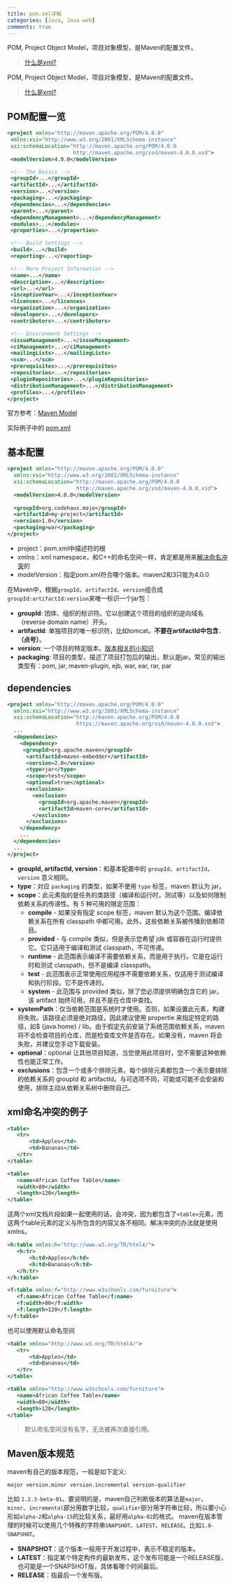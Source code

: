 ```yaml
---
title: pom.xml详解
categories: [Java, Java web]
comments: true
---
```


POM, Project Object Model，项目对象模型，是Maven的配置文件。

>[什么是xml?](https://zh.wikipedia.org/zh-hans/XML)

<!-- more -->

POM, Project Object Model，项目对象模型，是Maven的配置文件。

>[什么是xml?](https://zh.wikipedia.org/zh-hans/XML)

## POM配置一览

```xml
<project xmlns="http://maven.apache.org/POM/4.0.0"
 xmlns:xsi="http://www.w3.org/2001/XMLSchema-instance"
 xsi:schemaLocation="http://maven.apache.org/POM/4.0.0
                     http://maven.apache.org/xsd/maven-4.0.0.xsd">
 <modelVersion>4.0.0</modelVersion>

 <!-- The Basics -->
 <groupId>...</groupId>
 <artifactId>...</artifactId>
 <version>...</version>
 <packaging>...</packaging>
 <dependencies>...</dependencies>
 <parent>...</parent>
 <dependencyManagement>...</dependencyManagement>
 <modules>...</modules>
 <properties>...</properties>

 <!-- Build Settings -->
 <build>...</build>
 <reporting>...</reporting>

 <!-- More Project Information -->
 <name>...</name>
 <description>...</description>
 <url>...</url>
 <inceptionYear>...</inceptionYear>
 <licenses>...</licenses>
 <organization>...</organization>
 <developers>...</developers>
 <contributors>...</contributors>

 <!-- Environment Settings -->
 <issueManagement>...</issueManagement>
 <ciManagement>...</ciManagement>
 <mailingLists>...</mailingLists>
 <scm>...</scm>
 <prerequisites>...</prerequisites>
 <repositories>...</repositories>
 <pluginRepositories>...</pluginRepositories>
 <distributionManagement>...</distributionManagement>
 <profiles>...</profiles>
</project>
```

官方参考：[Maven Model](http://maven.apache.org/ref/3.6.0/maven-model/maven.html)

实际例子中的 [pom.xml](../../../../assets/2018/pom.xml)

## 基本配置

```xml
<project xmlns="http://maven.apache.org/POM/4.0.0"
  xmlns:xsi="http://www.w3.org/2001/XMLSchema-instance"
  xsi:schemaLocation="http://maven.apache.org/POM/4.0.0
                      http://maven.apache.org/xsd/maven-4.0.0.xsd">
  <modelVersion>4.0.0</modelVersion>
 
  <groupId>org.codehaus.mojo</groupId>
  <artifactId>my-project</artifactId>
  <version>1.0</version>
  <packaging>war</packaging>
</project>
```

- project：pom.xml中描述符的根
- xmlns：xml namespace，和C++的命名空间一样，肯定都是用来[解决命名冲突](#xml命名冲突的例子)的
- modelVersion：指定pom.xml符合哪个版本。maven2和3只能为4.0.0

在Maven中，根据`groupId`、`artifactId`、`version`组合成`groupId:artifactId:version`来唯一标识一个jar包：
- **groupId**: 团体、组织的标识符。它以创建这个项目的组织的逆向域名（reverse domain name）开头。
- **artifactId**: 单独项目的唯一标识符，比如tomcat。**不要在artifactId中包含`.`（点号）**。
- **version**: 一个项目的特定版本。[版本相关的小知识](#maven版本规范)
- **packaging**: 项目的类型，描述了项目打包后的输出，默认是jar。常见的输出类型有：pom, jar, maven-plugin, ejb, war, ear, rar, par

## dependencies

```xml
<project xmlns="http://maven.apache.org/POM/4.0.0"
  xmlns:xsi="http://www.w3.org/2001/XMLSchema-instance"
  xsi:schemaLocation="http://maven.apache.org/POM/4.0.0
                      https://maven.apache.org/xsd/maven-4.0.0.xsd">
  ...
  <dependencies>
    <dependency>
     <groupId>org.apache.maven</groupId>
      <artifactId>maven-embedder</artifactId>
      <version>2.0</version>
      <type>jar</type>
      <scope>test</scope>
      <optional>true</optional>
      <exclusions>
        <exclusion>
          <groupId>org.apache.maven</groupId>
          <artifactId>maven-core</artifactId>
        </exclusion>
      </exclusions>
    </dependency>
    ...
  </dependencies>
  ...
</project>
```

- **groupId, artifactId, version**：和基本配置中的 `groupId`、`artifactId`、`version` 意义相同。
- **type**：对应 `packaging` 的类型，如果不使用 `type` 标签，maven 默认为 jar。
- **scope**：此元素指的是任务的类路径（编译和运行时，测试等）以及如何限制依赖关系的传递性。有 5 种可用的限定范围：
    - **compile** - 如果没有指定 scope 标签，maven 默认为这个范围。编译依赖关系在所有 classpath 中都可用。此外，这些依赖关系被传播到依赖项目。
    - **provided** - 与 compile 类似，但是表示您希望 jdk 或容器在运行时提供它。它只适用于编译和测试 classpath，不可传递。
    - **runtime** - 此范围表示编译不需要依赖关系，而是用于执行。它是在运行时和测试 classpath，但不是编译 classpath。
    - **test** - 此范围表示正常使用应用程序不需要依赖关系，仅适用于测试编译和执行阶段。它不是传递的。
    - **system** - 此范围与 provided 类似，除了您必须提供明确包含它的 jar。该 artifact 始终可用，并且不是在仓库中查找。
- **systemPath**：仅当依赖范围是系统时才使用。否则，如果设置此元素，构建将失败。该路径必须是绝对路径，因此建议使用 propertie 来指定特定的路径，如$ {java.home} / lib。由于假定先前安装了系统范围依赖关系，maven 将不会检查项目的仓库，而是检查库文件是否存在。如果没有，maven 将会失败，并建议您手动下载安装。
- **optional**：optional 让其他项目知道，当您使用此项目时，您不需要这种依赖性也能正常工作。
- **exclusions**：包含一个或多个排除元素，每个排除元素都包含一个表示要排除的依赖关系的 groupId 和 artifactId。与可选项不同，可能或可能不会安装和使用，排除主动从依赖关系树中删除自己。

## xml命名冲突的例子

```xml
<table>
   <tr>
       <td>Apples</td>
       <td>Bananas</td>
   </tr>
</table>

<table>
   <name>African Coffee Table</name>
   <width>80</width>
   <length>120</length>
</table>
```

这两个xml文档片段如果一起使用的话，会冲突，因为都包含了`<table>`元素，而这两个table元素的定义与所包含的内容又各不相同。解决冲突的办法就是使用xmlns。

```xml
<h:table xmlns:h="http://www.w3.org/TR/html4/">
   <h:tr>
       <h:td>Apples</h:td>
       <h:td>Bananas</h:td>
   </h:tr>
</h:table>

<f:table xmlns:f="http://www.w3schools.com/furniture">
   <f:name>African Coffee Table</f:name>
   <f:width>80</f:width>
   <f:length>120</f:length>
</f:table>
```

也可以使用默认命名空间

```xml
<table xmlns="http://www.w3.org/TR/html4/">
   <tr>
       <td>Apples</td>
       <td>Bananas</td>
   </tr>
</table>

<table xmlns="http://www.w3schools.com/furniture">
   <name>African Coffee Table</name>
   <width>80</width>
   <length>120</length>
</table>
```

>默认命名空间没有名字，无法被再次直接引用。

## Maven版本规范

maven有自己的版本规范，一般是如下定义:

```
major version.minor version.incremental version-qualifier
```

比如 `1.2.3-beta-01`。要说明的是，maven自己判断版本的算法是`major`、`minor`、`incremental`部分用数字比较，`qualifier`部分用字符串比较，所以要小心形如`alpha-2`和`alpha-15`的比较关系，最好用`alpha-02`的格式。
maven在版本管理的时候可以使用几个特殊的字符串`SNAPSHOT`、`LATEST`、`RELEASE`。比如`1.0-SNAPSHOT`。
- **SNAPSHOT**：这个版本一般用于开发过程中，表示不稳定的版本。
- **LATEST**：指定某个特定构件的最新发布，这个发布可能是一个RELEASE版，也可能是一个SNAPSHOT版，具体看哪个时间最后。
- **RELEASE**：指最后一个发布版。
